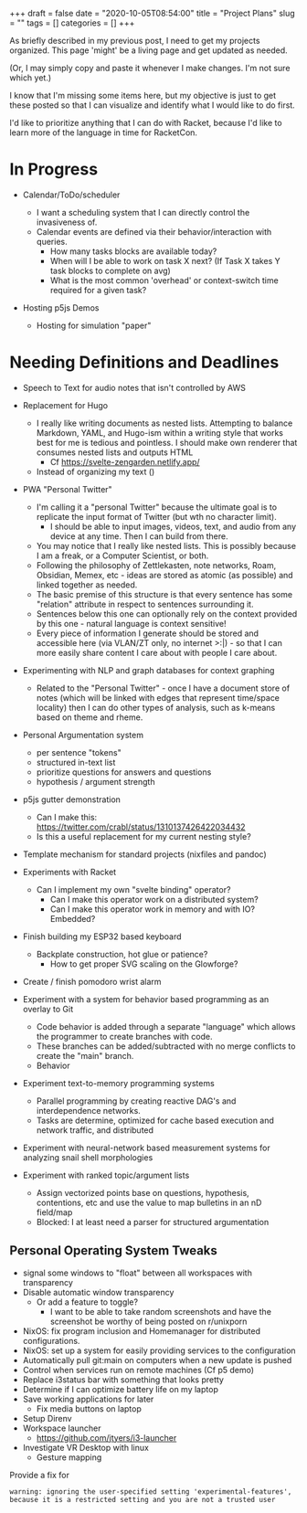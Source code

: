 +++ 
draft = false
date = "2020-10-05T08:54:00"
title = "Project Plans"
slug = "" 
tags = []
categories = []
+++

As briefly described in my previous post, I need to get my projects organized. This page 'might' be a living page and get updated as needed.

(Or, I may simply copy and paste it whenever I make changes. I'm not sure which yet.)


I know that I'm missing some items here, but my objective is just to get these posted so that I can visualize and identify what I would like to do first.

I'd like to prioritize anything that I can do with Racket, because I'd like to learn more of the language in time for RacketCon.

# In Progress


- Calendar/ToDo/scheduler
  - I want a scheduling system that I can directly control the invasiveness of.
  - Calendar events are defined via their behavior/interaction with queries.
    - How many tasks blocks are available today?
    - When will I be able to work on task X next? (If Task X takes Y task blocks to complete on avg)
    - What is the most common 'overhead' or context-switch time required for a given task?

- Hosting p5js Demos
  - Hosting for simulation "paper"


# Needing Definitions and Deadlines

- Speech to Text for audio notes that isn't controlled by AWS

- Replacement for Hugo
  - I really like writing documents as nested lists. Attempting to balance Markdown, YAML, and Hugo-ism within a writing style that works best for me is tedious and pointless. I should make own renderer that consumes nested lists and outputs HTML
    - Cf https://svelte-zengarden.netlify.app/
  - Instead of organizing my text ()

- PWA "Personal Twitter"
  - I'm calling it a "personal Twitter" because the ultimate goal is to replicate the input format of Twitter (but wth no character limit).
    - I should be able to input images, videos, text, and audio from any device at any time. Then I can build from there.
  - You may notice that I really like nested lists. This is possibly because I am a freak, or a Computer Scientist, or both.
  - Following the philosophy of Zettlekasten, note networks, Roam, Obsidian, Memex, etc - ideas are stored as atomic (as possible) and linked together as needed.
  - The basic premise of this structure is that every sentence has some "relation" attribute in respect to sentences surrounding it.
  - Sentences below this one can optionally rely on the context provided by this one - natural language is context sensitive!
  - Every piece of information I generate should be stored and accessible here (via VLAN/ZT only, no internet >:|) - so that I can more easily share content I care about with people I care about.

- Experimenting with NLP and graph databases for context graphing
  - Related to the "Personal Twitter" - once I have a document store of notes (which will be linked with edges that represent time/space locality) then I can do other types of analysis, such as k-means based on theme and rheme.

- Personal Argumentation system
  - per sentence "tokens"
  - structured in-text list
  - prioritize questions for answers and questions
  - hypothesis / argument strength

- p5js gutter demonstration
  - Can I make this: https://twitter.com/crabl/status/1310137426422034432
  - Is this a useful replacement for my current nesting style?

- Template mechanism for standard projects (nixfiles and pandoc)

- Experiments with Racket
  - Can I implement my own "svelte binding" operator?
    - Can I make this operator work on a distributed system?
    - Can I make this operator work in memory and with IO? Embedded?

- Finish building my ESP32 based keyboard
  - Backplate construction, hot glue or patience?
    - How to get proper SVG scaling on the Glowforge?

- Create / finish pomodoro wrist alarm

- Experiment with a system for behavior based programming as an overlay to Git
  - Code behavior is added through a separate "language" which allows the programmer to create branches with code.
  - These branches can be added/subtracted with no merge conflicts to create the "main" branch.
  - Behavior 

- Experiment text-to-memory programming systems
  - Parallel programming by creating reactive DAG's and interdependence networks.
  - Tasks are determine, optimized for cache based execution and network traffic, and distributed

- Experiment with neural-network based measurement systems for analyzing snail shell morphologies 

- Experiment with ranked topic/argument lists
  - Assign vectorized points base on questions, hypothesis, contentions, etc and use the value to map bulletins in an nD field/map
  - Blocked: I at least need a parser for structured argumentation

## Personal Operating System Tweaks
- signal some windows to "float" between all workspaces with transparency
- Disable automatic window transparency
  - Or add a feature to toggle?
    - I want to be able to take random screenshots and have the screenshot be worthy of being posted on r/unixporn
- NixOS: fix program inclusion and Homemanager for distributed configurations.
- NixOS: set up a system for easily providing services to the configuration
- Automatically pull git:main on computers when a new update is pushed
- Control when services run on remote machines (Cf p5 demo)
- Replace i3status bar with something that looks pretty
- Determine if I can optimize battery life on my laptop
- Save working applications for later
  - Fix media buttons on laptop
- Setup Direnv
- Workspace launcher
  - https://github.com/jtyers/i3-launcher
- Investigate VR Desktop with linux
  - Gesture mapping


Provide a fix for
```
warning: ignoring the user-specified setting 'experimental-features', because it is a restricted setting and you are not a trusted user
```

